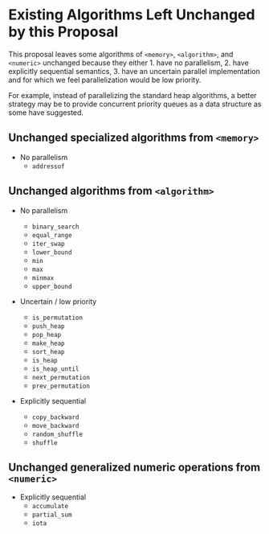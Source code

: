 # Existing Algorithms Left Unchanged by this Proposal

This proposal leaves some algorithms of `<memory>`, `<algorithm>`, and `<numeric>` unchanged
because they either 1. have no parallelism, 2. have explicitly sequential semantics, 3. have an uncertain parallel implementation and for which we feel parallelization would be low priority.

For example, instead of parallelizing the standard heap algorithms, a better strategy may be to provide concurrent priority queues as a data structure as some have suggested.

## Unchanged specialized algorithms from `<memory>`

  * No parallelism
    * `addressof`

## Unchanged algorithms from `<algorithm>`

  * No parallelism
    * `binary_search`
    * `equal_range`
    * `iter_swap`
    * `lower_bound`
    * `min`
    * `max`
    * `minmax`
    * `upper_bound`

  * Uncertain / low priority
    * `is_permutation`
    * `push_heap`
    * `pop_heap`
    * `make_heap`
    * `sort_heap`
    * `is_heap`
    * `is_heap_until`
    * `next_permutation`
    * `prev_permutation`

  * Explicitly sequential
    * `copy_backward`
    * `move_backward`
    * `random_shuffle`
    * `shuffle`

## Unchanged generalized numeric operations from `<numeric>` 

  * Explicitly sequential
    * `accumulate`
    * `partial_sum`
    * `iota`

